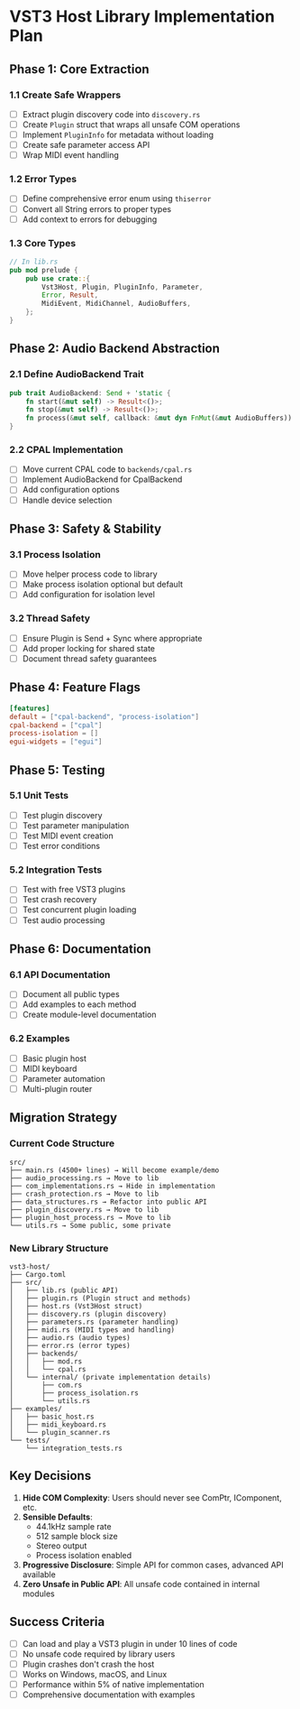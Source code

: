 # VST3 Host Library Implementation Plan

## Phase 1: Core Extraction

### 1.1 Create Safe Wrappers
- [ ] Extract plugin discovery code into `discovery.rs`
- [ ] Create `Plugin` struct that wraps all unsafe COM operations
- [ ] Implement `PluginInfo` for metadata without loading
- [ ] Create safe parameter access API
- [ ] Wrap MIDI event handling

### 1.2 Error Types
- [ ] Define comprehensive error enum using `thiserror`
- [ ] Convert all String errors to proper types
- [ ] Add context to errors for debugging

### 1.3 Core Types
```rust
// In lib.rs
pub mod prelude {
    pub use crate::{
        Vst3Host, Plugin, PluginInfo, Parameter,
        Error, Result,
        MidiEvent, MidiChannel, AudioBuffers,
    };
}
```

## Phase 2: Audio Backend Abstraction

### 2.1 Define AudioBackend Trait
```rust
pub trait AudioBackend: Send + 'static {
    fn start(&mut self) -> Result<()>;
    fn stop(&mut self) -> Result<()>;
    fn process(&mut self, callback: &mut dyn FnMut(&mut AudioBuffers)) -> Result<()>;
}
```

### 2.2 CPAL Implementation
- [ ] Move current CPAL code to `backends/cpal.rs`
- [ ] Implement AudioBackend for CpalBackend
- [ ] Add configuration options
- [ ] Handle device selection

## Phase 3: Safety & Stability

### 3.1 Process Isolation
- [ ] Move helper process code to library
- [ ] Make process isolation optional but default
- [ ] Add configuration for isolation level

### 3.2 Thread Safety
- [ ] Ensure Plugin is Send + Sync where appropriate
- [ ] Add proper locking for shared state
- [ ] Document thread safety guarantees

## Phase 4: Feature Flags

```toml
[features]
default = ["cpal-backend", "process-isolation"]
cpal-backend = ["cpal"]
process-isolation = []
egui-widgets = ["egui"]
```

## Phase 5: Testing

### 5.1 Unit Tests
- [ ] Test plugin discovery
- [ ] Test parameter manipulation
- [ ] Test MIDI event creation
- [ ] Test error conditions

### 5.2 Integration Tests
- [ ] Test with free VST3 plugins
- [ ] Test crash recovery
- [ ] Test concurrent plugin loading
- [ ] Test audio processing

## Phase 6: Documentation

### 6.1 API Documentation
- [ ] Document all public types
- [ ] Add examples to each method
- [ ] Create module-level documentation

### 6.2 Examples
- [ ] Basic plugin host
- [ ] MIDI keyboard
- [ ] Parameter automation
- [ ] Multi-plugin router

## Migration Strategy

### Current Code Structure
```
src/
├── main.rs (4500+ lines) → Will become example/demo
├── audio_processing.rs → Move to lib
├── com_implementations.rs → Hide in implementation
├── crash_protection.rs → Move to lib
├── data_structures.rs → Refactor into public API
├── plugin_discovery.rs → Move to lib
├── plugin_host_process.rs → Move to lib
└── utils.rs → Some public, some private
```

### New Library Structure
```
vst3-host/
├── Cargo.toml
├── src/
│   ├── lib.rs (public API)
│   ├── plugin.rs (Plugin struct and methods)
│   ├── host.rs (Vst3Host struct)
│   ├── discovery.rs (plugin discovery)
│   ├── parameters.rs (parameter handling)
│   ├── midi.rs (MIDI types and handling)
│   ├── audio.rs (audio types)
│   ├── error.rs (error types)
│   ├── backends/
│   │   ├── mod.rs
│   │   └── cpal.rs
│   └── internal/ (private implementation details)
│       ├── com.rs
│       ├── process_isolation.rs
│       └── utils.rs
├── examples/
│   ├── basic_host.rs
│   ├── midi_keyboard.rs
│   └── plugin_scanner.rs
└── tests/
    └── integration_tests.rs
```

## Key Decisions

1. **Hide COM Complexity**: Users should never see ComPtr, IComponent, etc.
2. **Sensible Defaults**: 
   - 44.1kHz sample rate
   - 512 sample block size
   - Stereo output
   - Process isolation enabled
3. **Progressive Disclosure**: Simple API for common cases, advanced API available
4. **Zero Unsafe in Public API**: All unsafe code contained in internal modules

## Success Criteria

- [ ] Can load and play a VST3 plugin in under 10 lines of code
- [ ] No unsafe code required by library users
- [ ] Plugin crashes don't crash the host
- [ ] Works on Windows, macOS, and Linux
- [ ] Performance within 5% of native implementation
- [ ] Comprehensive documentation with examples
